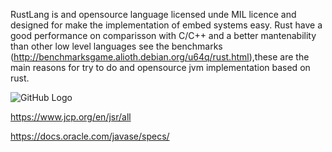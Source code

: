 RustLang is and opensource language licensed unde MIL licence and designed for make the implementation of embed systems easy.
Rust have a good performance on comparisson with C/C++ and a better mantenability than other low level languages see the benchmarks (http://benchmarksgame.alioth.debian.org/u64q/rust.html),these are the main reasons for try to do and opensource jvm implementation based on rust.

![GitHub Logo](https://i.imgur.com/wQo9kUq.png)

https://www.jcp.org/en/jsr/all

https://docs.oracle.com/javase/specs/
